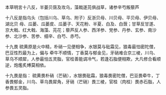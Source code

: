 本草明言十八反，半蒌贝蔹及攻乌，藻戟遂芫俱战草，诸参辛芍叛藜芦

十八反是指乌头（包括川乌、草乌、附子）反浙贝母、川贝母、平贝母、伊贝母、湖北贝
母、瓜蒌、瓜蒌皮、瓜蒌子、天花粉、半夏、白及、白蔹；甘草反甘遂、京大戟、红大戟、海藻、芫花；藜芦反人参、西洋参、党参、丹参、玄参、南沙参、北沙参、苦参、细辛、白芍、赤芍。



十九畏
硫黄原是火中精，朴硝一见便相争，水银莫与砒霜见，狼毒最怕密陀僧，巴豆性烈最为上，偏与
牵牛不顺情，丁香莫与郁金见，牙硝难合京三棱，川乌、草乌不顺犀，人参最怕五灵脂，官桂善能调冷气，若逢石脂便相欺，大凡修合看顺逆，炮爁炙煿莫相依。

十九畏是指：
硫黄畏朴硝（芒硝），水银畏砒霜，狼毒畏密陀僧，巴豆畏牵牛，丁香畏郁金，川乌、草乌畏犀角，牙硝（芒硝）畏三棱，官桂（肉桂）畏赤石脂，人参畏五灵脂。
